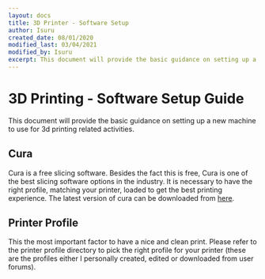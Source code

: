 ```yaml
---
layout: docs
title: 3D Printer - Software Setup
author: Isuru
created_date: 08/01/2020
modified_last: 03/04/2021
modified_by: Isuru
excerpt: This document will provide the basic guidance on setting up a new machine to use for 3d printing related activities.
---
```


# 3D Printing - Software Setup Guide
This document will provide the basic guidance on setting up a new machine to use for 3d printing related activities.

## Cura
Cura is a free slicing software. Besides the fact this is free, Cura is one of the best slicing software options in the industry. It is necessary to have the right profile, matching your printer, loaded to get the best printing experience. The latest version of cura can be downloaded from [here](https://ultimaker.com/software/ultimaker-cura).

## Printer Profile
This the most important factor to have a nice and clean print. Please refer to the printer profile directory to pick the right profile for your printer (these are the profiles either I personally created, edited or downloaded from user forums).